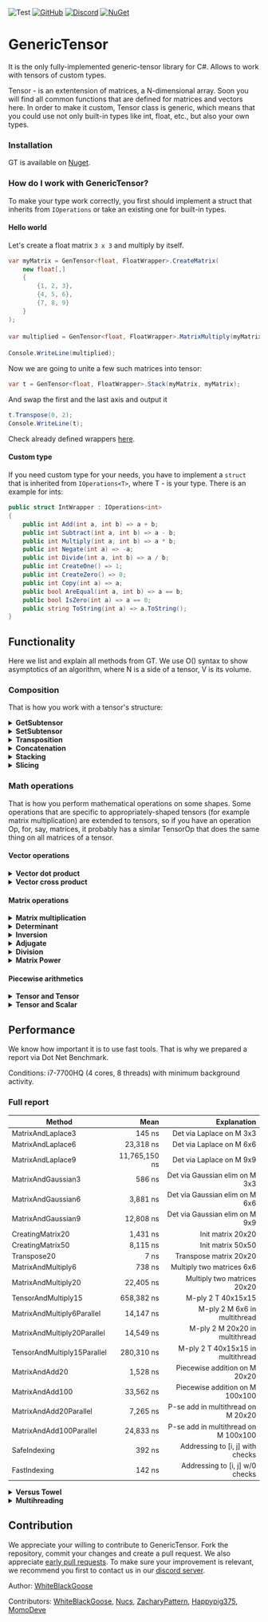 ﻿![Test](https://github.com/WhiteBlackGoose/GenericTensor/workflows/Test/badge.svg)
[![GitHub](https://img.shields.io/github/license/WhiteBlackGoose/GenericTensor?color=blue)](https://github.com/asc-community/GenericTensor/blob/master/LICENSE)
[![Discord](https://img.shields.io/discord/642350046213439489?color=orange&label=Discord)](https://discord.gg/YWJEX7a)
[![NuGet](https://img.shields.io/nuget/vpre/GenericTensor?label=NuGet)](https://www.nuget.org/packages/GenericTensor/)

# GenericTensor

It is the only fully-implemented generic-tensor library for C#. Allows to work with tensors of custom types.

Tensor - is an extentension of matrices, a N-dimensional array. Soon you will find all common functions that are
defined for matrices and vectors here. In order to make it custom, Tensor class is generic, which means that
you could use not only built-in types like int, float, etc., but also your own types.

### Installation

GT is available on [Nuget](https://www.nuget.org/packages/GenericTensor/).

### How do I work with GenericTensor?

To make your type work correctly, you first should implement a struct that inherits from `IOperations` or take an existing one
for built-in types.

#### Hello world

Let's create a float matrix `3 x 3` and multiply by itself.

```cs
var myMatrix = GenTensor<float, FloatWrapper>.CreateMatrix(
    new float[,]
    {
        {1, 2, 3},
        {4, 5, 6},
        {7, 8, 9}
    }
);

var multiplied = GenTensor<float, FloatWrapper>.MatrixMultiply(myMatrix, myMatrix);

Console.WriteLine(multiplied);
```

Now we are going to unite a few such matrices into tensor:

```cs
var t = GenTensor<float, FloatWrapper>.Stack(myMatrix, myMatrix);
```

And swap the first and the last axis and output it

```cs
t.Transpose(0, 2);
Console.WriteLine(t);
```

Check already defined wrappers <a href="https://github.com/asc-community/GenericTensor/blob/master/GenericTensor/Functions/DefaultWrappers.cs">here</a>.

#### Custom type

If you need custom type for your needs, you have to implement a `struct` that is inherited from `IOperations<T>`, where
T - is your type. There is an example for ints:

```cs
public struct IntWrapper : IOperations<int>
{
    public int Add(int a, int b) => a + b;
    public int Subtract(int a, int b) => a - b;
    public int Multiply(int a, int b) => a * b;
    public int Negate(int a) => -a;
    public int Divide(int a, int b) => a / b;
    public int CreateOne() => 1;
    public int CreateZero() => 0;
    public int Copy(int a) => a;
    public bool AreEqual(int a, int b) => a == b;
    public bool IsZero(int a) => a == 0;
    public string ToString(int a) => a.ToString();
}
```

## Functionality

Here we list and explain all methods from GT. We use O() syntax to show
asymptotics of an algorithm, where N is a side of a tensor, V is its volume.

### Composition

That is how you work with a tensor's structure:

<details><summary><strong>GetSubtensor</strong></summary><p>

```cs
public GenTensor<T> GetSubtensor(params int[] indecies)
```

Allows to get a subtensor with SHARED data (so that any changes to
intial tensor or the subtensor will be reflected in both).

For example, Subtensor of a matrix is a vector (row).

Works for O(1)
</p></details>

<details><summary><strong>SetSubtensor</strong></summary><p>

```cs
public void SetSubtensor(GenTensor<T, TWrapper> sub, params int[] indecies);
```

Allows to set a subtensor by forwarding all elements from sub to this. Override
ConstantsAndFunctions<T, TWrapper>.Forward to enable it.

Works for O(V)
</p></details>

<details><summary><strong>Transposition</strong></summary><p>

```cs
public void Transpose(int axis1, int axis2);
public void TransposeMatrix();
```

Swaps axis1 and axis2 in this.
TransposeMatrix swaps the last two axes.

Works for O(1)
</p></details>

<details><summary><strong>Concatenation</strong></summary><p>

```cs
public static GenTensor<T, TWrapper> Concat(GenTensor<T, TWrapper> a, GenTensor<T, TWrapper> b);
```

Conatenates two tensors by their first axis. For example, concatenation of
two tensors of shape [4 x 5 x 6] and [7 x 5 x 6] is a tensor of shape
[11 x 5 x 6]. 

Works for O(N)
</p></details>

<details><summary><strong>Stacking</strong></summary><p>

```cs
public static GenTensor<T, TWrapper> Stack(params GenTensor<T, TWrapper>[] elements);
```

Unites all same-shape elements into one tensor with 1 dimension more.
For example, if t1, t2, and t3 are of shape [2 x 5], Stack(t1, t2, t3) will
return a tensor of shape [3 x 2 x 5]

Works for O(V)
</p></details>

<details><summary><strong>Slicing</strong></summary><p>

```cs
public GenTensor<T, TWrapper> Slice(int leftIncluding, int rightExcluding);
```

Slices this into another tensor with data-sharing. Syntax and use is similar to
python's numpy:

```py
v = myTensor[2:3]
```

is the same as

```cs
var v = myTensor.Slice(2, 3);
```

Works for O(N)
</p></details>

### Math operations

That is how you perform mathematical operations on some shapes.
Some operations that are specific to appropriately-shaped tensors
(for example matrix multiplication) are extended to tensors, so if you have
an operation Op, for, say, matrices, it probably has a similar TensorOp that
does the same thing on all matrices of a tensor.

#### Vector operations

<details><summary><strong>Vector dot product</strong></summary><p>

```cs
public static T VectorDotProduct(GenTensor<T, TWrapper> a, GenTensor<T, TWrapper> b);
public static GenTensor<T, TWrapper> TensorVectorDotProduct(GenTensor<T, TWrapper> a, GenTensor<T, TWrapper> b);
```

Counts dot product of two same-shaped vectors. For example, you have v1 = {2, 3, 4},
v2 = {5, 6, 7}, then VectorDotProduct(v1, v2) = 2 * 5 + 3 * 6 + 4 * 7 = 56.

Works for O(V)
</p></details>

<details><summary><strong>Vector cross product</strong></summary><p>

```cs
public static GenTensor<T, TWrapper> VectorCrossProduct(GenTensor<T, TWrapper> a, GenTensor<T, TWrapper> b);
public static GenTensor<T, TWrapper> TensorVectorCrossProduct(GenTensor<T, TWrapper> a, GenTensor<T, TWrapper> b);
```

Counts cross product of two same-shaped vectors. The resulting vector is such one
that is perdendicular to all of the arguments.

Works for O(V)
</p></details>

#### Matrix operations

<details><summary><strong>Matrix multiplication</strong></summary><p>

```cs
public static GenTensor<T, TWrapper> MatrixMultiply(GenTensor<T, TWrapper> a, GenTensor<T, TWrapper> b, Threading threading = Threading.Single);
public static GenTensor<T, TWrapper> TensorMatrixMultiply(GenTensor<T, TWrapper> a, GenTensor<T, TWrapper> b, Threading threading = Threading.Single);
```

Performs matrix multiplication operation of two matrices. One's height should be the same
as Another's width.

MatrixMultiply for `Threading.Multi` performs parallel computations over the first axis, TensorMatrixMultiplyParallel
performs parallel computations over matrices.

Works for O(N^3)
</p></details>

<details><summary><strong>Determinant</strong></summary><p>

```cs
public T DeterminantLaplace();
public T DeterminantGaussianSafeDivision();
public T DeterminantGaussianSimple();
```

Finds determinant of a square matrix. DeterminantLaplace is the simplest and true
way to find determinant, but it is as slow as O(N!). Guassian elimination works
for O(N^3) but might cause precision loss when dividing. If your type does not
lose precision when being divided, use DeterminantGaussianSimple. Otherwise, for example,
for int, use DeterminantGaussianSafeDivision. 

Works for O(N!), O(N^3)
</p></details>

<details><summary><strong>Inversion</strong></summary><p>

```cs
public void InvertMatrix();
public void TensorMatrixInvert();
```

Inverts A to B such that A * B = I where I is identity matrix.

Works for O(N^4)
</p></details>

<details><summary><strong>Adjugate</strong></summary><p>

```cs
public GenTensor<T, TWrapper> Adjoint();
```

Returns an adjugate matrix.

Works for O(N^4)
</p></details>

<details><summary><strong>Division</strong></summary><p>

```cs
public static GenTensor<T, TWrapper> MatrixDivide(GenTensor<T, TWrapper> a, GenTensor<T, TWrapper> b);
public static GenTensor<T, TWrapper> TensorMatrixDivide(GenTensor<T, TWrapper> a, GenTensor<T, TWrapper> b)
```

Of A, B returns such C that A == C * B.

Works for O(N^4)
</p></details>

<details><summary><strong>Matrix Power</strong></summary><p>

```cs
public static GenTensor<T, TWrapper> MatrixPower(GenTensor<T, TWrapper> m, int power);
public static GenTensor<T, TWrapper> TensorMatrixPower(GenTensor<T, TWrapper> m, int power);
```

Finds the power of a matrix.

Works for O(log(N) * N^3)
</p></details>

#### Piecewise arithmetics

<details><summary><strong>Tensor and Tensor</strong></summary><p>

```cs
public static GenTensor<T, TWrapper> PiecewiseAdd(GenTensor<T, TWrapper> a, GenTensor<T, TWrapper> b, Threading threading = Threading.Single);
public static GenTensor<T, TWrapper> PiecewiseSubtract(GenTensor<T, TWrapper> a, GenTensor<T, TWrapper> b, Threading threading = Threading.Single);
public static GenTensor<T, TWrapper> PiecewiseMultiply(GenTensor<T, TWrapper> a, GenTensor<T, TWrapper> b, Threading threading = Threading.Single);
public static GenTensor<T, TWrapper> PiecewiseDivide(GenTensor<T, TWrapper> a, GenTensor<T, TWrapper> b, Threading threading = Threading.Single);
```

Returns a tensor of an operation being applied to every matching pair so that Add is.
Those with Parallel in its name are ran on multiple cores (via Parallel.For).

```
result[i, j, k...] = a[i, j, k...] + b[i, j, k...]
```

Works for O(V)
</p></details>

<details><summary><strong>Tensor and Scalar</strong></summary><p>

```cs
public static GenTensor<T, TWrapper> PiecewiseAdd(GenTensor<T, TWrapper> a, T b, Threading threading = Threading.Single);
public static GenTensor<T, TWrapper> PiecewiseSubtract(GenTensor<T, TWrapper> a, T b, Threading threading = Threading.Single);
public static GenTensor<T, TWrapper> PiecewiseSubtract(T a, GenTensor<T, TWrapper> b, Threading threading = Threading.Single);
public static GenTensor<T, TWrapper> PiecewiseMultiply(GenTensor<T, TWrapper> a, T b, Threading threading = Threading.Single);
public static GenTensor<T, TWrapper> PiecewiseDivide(GenTensor<T, TWrapper> a, T b, Threading threading = Threading.Single);
public static GenTensor<T, TWrapper> PiecewiseDivide(T a, GenTensor<T, TWrapper> b, Threading threading = Threading.Single);
```

Performs an operation on each of tensor's element and forwards them to the result
You can set `threading: Threading.Auto` to let GT to determine whether it is better to use multi-threading or
keep working at one core, or `threading: Threading.Multi` if you need multi-threading.

Works for O(V)
</p></details>

## Performance

We know how important it is to use fast tools. That is why we prepared a report via Dot Net Benchmark.

Conditions: i7-7700HQ (4 cores, 8 threads) with minimum background activity.

### Full report


|                      Method |              Mean |                          Explanation |
|---------------------------- |------------------:|-------------------------------------:|
|           MatrixAndLaplace3 |            145 ns | Det via Laplace on M 3x3             |
|           MatrixAndLaplace6 |         23,318 ns | Det via Laplace on M 6x6             |
|           MatrixAndLaplace9 |     11,765,150 ns | Det via Laplace on M 9x9             |
|          MatrixAndGaussian3 |            586 ns | Det via Gaussian elim on M 3x3       |
|          MatrixAndGaussian6 |          3,881 ns | Det via Gaussian elim on M 6x6       |
|          MatrixAndGaussian9 |         12,808 ns | Det via Gaussian elim on M 9x9       |
|            CreatingMatrix20 |          1,431 ns | Init matrix 20x20                    |
|            CreatingMatrix50 |          8,115 ns | Init matrix 50x50                    |
|                 Transpose20 |              7 ns | Transpose matrix 20x20               |
|          MatrixAndMultiply6 |            738 ns | Multiply two matrices 6x6            |
|         MatrixAndMultiply20 |         22,405 ns | Multiply two matrices 20x20          |
|         TensorAndMultiply15 |        658,382 ns | M-ply 2 T 40x15x15                   |
|  MatrixAndMultiply6Parallel |         14,147 ns | M-ply 2 M 6x6 in multithread         |
| MatrixAndMultiply20Parallel |         14,549 ns | M-ply 2 M 20x20 in multithread       |
| TensorAndMultiply15Parallel |        280,310 ns | M-ply 2 T 40x15x15 in multithread    |
|              MatrixAndAdd20 |          1,528 ns | Piecewise addition on M 20x20        |
|             MatrixAndAdd100 |         33,562 ns | Piecewise addition on M 100x100      |
|      MatrixAndAdd20Parallel |          7,265 ns | P-se add in multithread on M 20x20   |
|     MatrixAndAdd100Parallel |         24,833 ns | P-se add in multithread on M 100x100 |
|                SafeIndexing |            392 ns | Addressing to [i, j] with checks     |
|                FastIndexing |            142 ns | Addressing to [i, j] w/0 checks      |

<details><summary><strong>Versus Towel</strong></summary>

Towel is not a competitor to GT, those are completely different libraries. But since it is the only library that provides matrices for
arbitrary type (not only numeric), we have to compare GT to it. We take Towel as of 08.08.2020 from its official repository.
Yet some features are not presented in Towel, such as multi-threading.

|                      Method |     GenericTensor |           Towel |                          Explanation | GT wins?   |
|---------------------------- |------------------:|----------------:|-------------------------------------:|:----------:|
|           MatrixAndLaplace3 |            145 ns |          330 ns | Det via Laplace on M 3x3             | +          |
|           MatrixAndLaplace6 |         23,318 ns |       45,338 ns | Det via Laplace on M 6x6             | +          |
|           MatrixAndLaplace9 |     11,765,150 ns |   22,770,639 ns | Det via Laplace on M 9x9             | +          |
|          MatrixAndGaussian3 |            586 ns |          721 ns | Det via Gaussian elim on M 3x3       | +          |
|          MatrixAndGaussian6 |          3,881 ns |        4,547 ns | Det via Gaussian elim on M 6x6       | +          |
|          MatrixAndGaussian9 |         12,808 ns |       14,574 ns | Det via Gaussian elim on M 9x9       | +          |
|            CreatingMatrix20 |          1,431 ns |        1,460 ns | Init matrix 20x20                    | =          |
|            CreatingMatrix50 |          8,115 ns |        8,490 ns | Init matrix 50x50                    | =          |
|                 Transpose20 |              7 ns |          766 ns | Transpose matrix 20x20               | +          |
|          MatrixAndMultiply6 |            738 ns |          930 ns | Multiply two matrices 6x6            | +          |
|         MatrixAndMultiply20 |         22,405 ns |       29,092 ns | Multiply two matrices 20x20          | +          |
|              MatrixAndAdd20 |          1,528 ns |        1,386 ns | Piecewise addition on M 20x20        | -          |
|             MatrixAndAdd100 |         33,562 ns |       33,529 ns | Piecewise addition on M 100x100      | =          |
|                SafeIndexing |            392 ns |          342 ns | Addressing to [i, j] with checks     | -          |
|                FastIndexing |            142 ns | (no fast)342 ns | Addressing to [i, j] w/0 checks      | +          |


</details>

<details><summary><strong>Multihreading</strong></summary>


Multithreading is a useful tool if you want to make computations faster. We do not support GPU computations and never will because our aim to keep GenericTensor supporting
custom type, while GPU only works with fixed types like `int`, `float`, and a few others.

However, even on CPU it is sometimes better to keep single-core computations. So here we find out when it is better to keep single and where it is better to switch to
multi-core. Here we provide graphs for multiplication of matrices and piecewise product for tensors of different sizes
in those two modes (`Threading.Single` and `Threading.Multi`). `Y`-axis shows number of microseconds spent on one
operation.

#### Matrix multiplication

<img src="./Benchmark/matrixmultiplication.png">

<details><summary>Raw data</summary>


|               Method | Width | Height |     Mean |
|--------------------- |------ |------- |---------:|
|             Multiply |     5 |      5 |  10.2 us |
|          MultiplyPar |     5 |      5 |  11.0 us |
|             Multiply |    15 |      5 |  30.0 us |
|          MultiplyPar |    15 |      5 |  21.8 us |
|             Multiply |     5 |     15 |  84.9 us |
|          MultiplyPar |     5 |     15 |  49.1 us |
|             Multiply |    15 |     15 | 264.5 us |
|          MultiplyPar |    15 |     15 | 111.0 us |

`Par` at the end of the name means one is ran in parallel mode (multithreading). The tensor is of size `Width` x `Height` x `Height`

</details>


#### Piecewise product

<img src="./Benchmark/piecewisemultiplication.PNG">

<details><summary>Raw data</summary>


|               Method | Width | Height |     Mean |
|--------------------- |------ |------- |---------:|
|    PiecewiseMultiply |    10 |     10 |   4.2 us |
| PiecewiseMultiplyPar |    10 |     10 |   9.5 us |
|    PiecewiseMultiply |    30 |     10 |  12.0 us |
| PiecewiseMultiplyPar |    30 |     10 |  14.0 us |
|    PiecewiseMultiply |    10 |     30 |  35.0 us |
| PiecewiseMultiplyPar |    10 |     30 |  25.0 us |
|    PiecewiseMultiply |    30 |     30 | 144.0 us |
| PiecewiseMultiplyPar |    30 |     30 |  83.0 us |

`Par` at the end of the name means one is ran in parallel mode (multithreading). The tensor is of size `Width` x `Height` x `Height`

</details>

</details>

## Contribution

We appreciate your willing to contribute to GenericTensor. Fork the repository, commit your changes and create a pull request. We also appreciate <a href="https://medium.com/@carlosperez/pull-request-first-f6bb667a9b6">early pull requests</a>. To make sure your improvement is relevant, we recommend you first to contact us in our <a href="https://discord.gg/YWJEX7a">discord server</a>.

Author: <a href="https://github.com/WhiteBlackGoose">WhiteBlackGoose</a>

Contributors: <a href="https://github.com/WhiteBlackGoose">WhiteBlackGoose</a>,
<a href="https://github.com/Nucs">Nucs</a>,
<a href="https://github.com/ZacharyPatten">ZacharyPattern</a>,
<a href="https://github.com/Happypig375">Happypig375</a>, 
<a href="https://github.com/MomoDeve">MomoDeve</a>